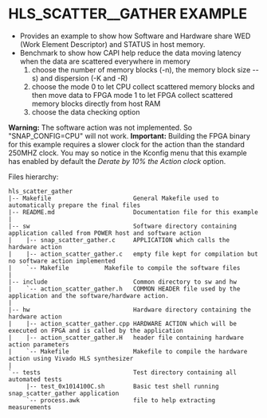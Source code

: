# HLS_SCATTER__GATHER EXAMPLE

* Provides an example to show how Software and Hardware share WED (Work Element Descriptor) and STATUS in host memory. 
* Benchmark to show how CAPI help reduce the data moving latency when the data are scattered everywhere in memory
   1) choose the number of memory blocks (-n), the memory block size --s) and dispersion (-K and -R)
   2) choose the mode 0 to let CPU collect scattered memory blocks and then move data to FPGA 
                 mode 1 to let FPGA collect scattered memory blocks directly from host RAM
   3) choose the data checking option

**Warning:** The software action was not implemented. So "SNAP_CONFIG=CPU" will not work.
**Important:** Building the FPGA binary for this example requires a slower clock for the action than the standard 250MHZ clock. You may so notice in the Kconfig menu that this example has enabled by default the _Derate by 10% the Action clock_ option.

Files hierarchy: 
```
hls_scatter_gather
|-- Makefile                       General Makefile used to automatically prepare the final files
|-- README.md                      Documentation file for this example
|
|-- sw                             Software directory containing application called from POWER host and software action
|    |-- snap_scatter_gather.c     APPLICATION which calls the hardware action
|    |-- action_scatter_gather.c   empty file kept for compilation but no software action implemented
|    `-- Makefile		   Makefile to compile the software files
|
|-- include                        Common directory to sw and hw
|    `-- action_scatter_gather.h   COMMON HEADER file used by the application and the software/hardware action.
|
|-- hw                             Hardware directory containing the hardware action
|    |-- action_scatter_gather.cpp HARDWARE ACTION which will be executed on FPGA and is called by the application 
|    |-- action_scatter_gather.H   header file containing hardware action parameters
|    `-- Makefile                  Makefile to compile the hardware action using Vivado HLS synthesizer
|
`-- tests                          Test directory containing all automated tests
     |-- test_0x1014100C.sh        Basic test shell running snap_scatter_gather application
     `-- process.awk               file to help extracting measurements
```
